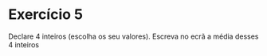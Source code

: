 # Exercício 5
Declare 4 inteiros (escolha os seu valores). Escreva no ecrã a média desses 4 inteiros